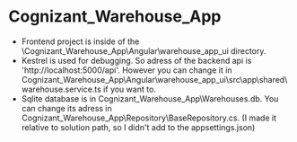 # Cognizant_Warehouse_App

- Frontend project is inside of the \Cognizant_Warehouse_App\Angular\warehouse_app_ui directory. 
- Kestrel is used for debugging. So adress of the backend api is 'http://localhost:5000/api'. However you can change it in Cognizant_Warehouse_App\Angular\warehouse_app_ui\src\app\shared\warehouse.service.ts if you want to.
- Sqlite database is in Cognizant_Warehouse_App\Warehouses.db. You can change its adress in Cognizant_Warehouse_App\Repository\BaseRepository.cs.
(I made it relative to solution path, so I didn't add to the appsettings.json)

